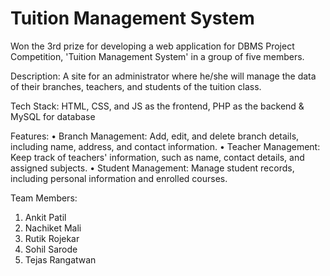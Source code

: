 # Tuition Management System
Won the 3rd prize for developing a web application for DBMS Project Competition, 'Tuition Management System' in a group of five members.


Description: A site for an administrator where he/she will manage the data of their branches, teachers, and students of the tuition class.


Tech Stack: HTML, CSS, and JS as the frontend, PHP as the backend & MySQL for database


Features:
  • Branch Management: Add, edit, and delete branch details, including name, address, and contact information.
  • Teacher Management: Keep track of teachers' information, such as name, contact details, and assigned subjects.
  • Student Management: Manage student records, including personal information and enrolled courses.

Team Members:
1) Ankit Patil
2) Nachiket Mali
3) Rutik Rojekar
4) Sohil Sarode
5) Tejas Rangatwan
